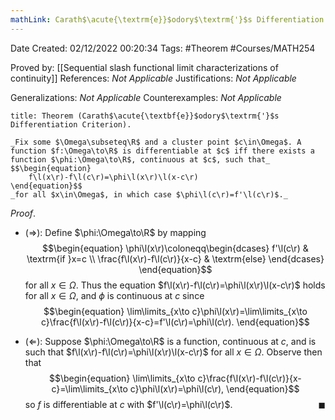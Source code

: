 ```yaml
---
mathLink: Carath$\acute{\textrm{e}}$odory$\textrm{'}$s Differentiation Criterion
---
```


<div class="topSpace"></div>

Date Created: 02/12/2022 00:20:34
Tags: #Theorem #Courses/MATH254

Proved by: [[Sequential slash functional limit characterizations of continuity]]
References: _Not Applicable_
Justifications: _Not Applicable_

Generalizations: _Not Applicable_
Counterexamples: _Not Applicable_

``` ad-Theorem
title: Theorem (Carath$\acute{\textbf{e}}$odory$\textrm{'}$s Differentiation Criterion).

_Fix some $\Omega\subseteq\R$ and a cluster point $c\in\Omega$. A function $f:\Omega\to\R$ is differentiable at $c$ iff there exists a function $\phi:\Omega\to\R$, continuous at $c$, such that_
$$\begin{equation}
    f\l(x\r)-f\l(c\r)=\phi\l(x\r)\l(x-c\r)
\end{equation}$$
_for all $x\in\Omega$, in which case $\phi\l(c\r)=f'\l(c\r)$._

```

_Proof_.
* ($\Rightarrow$): Define $\phi:\Omega\to\R$ by mapping
$$\begin{equation}
    \phi\l(x\r)\coloneqq\begin{dcases}
        f'\l(c\r) & \textrm{if }x=c \\
        \frac{f\l(x\r)-f\l(c\r)}{x-c} & \textrm{else}
    \end{dcases}
\end{equation}$$
for all $x\in\Omega$. Thus the equation $f\l(x\r)-f\l(c\r)=\phi\l(x\r)\l(x-c\r)$ holds for all $x\in\Omega$, and $\phi$ is continuous at $c$ since
$$\begin{equation}
    \lim\limits_{x\to c}\phi\l(x\r)=\lim\limits_{x\to c}\frac{f\l(x\r)-f\l(c\r)}{x-c}=f'\l(c\r)=\phi\l(c\r).
\end{equation}$$

* ($\Leftarrow$): Suppose $\phi:\Omega\to\R$ is a function, continuous at $c$, and is such that $f\l(x\r)-f\l(c\r)=\phi\l(x\r)\l(x-c\r)$ for all $x\in\Omega$. Observe then that
$$\begin{equation}
    \lim\limits_{x\to c}\frac{f\l(x\r)-f\l(c\r)}{x-c}=\lim\limits_{x\to c}\phi\l(x\r)=\phi\l(c\r),
\end{equation}$$
so $f$ is differentiable at $c$ with $f'\l(c\r)=\phi\l(c\r)$.<span style="float:right;">$\blacksquare$</span>
